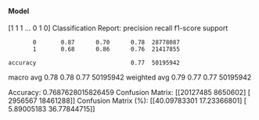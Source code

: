 #### Model
[1 1 1 ... 0 1 0]
Classification Report:
              precision    recall  f1-score   support

           0       0.87      0.70      0.78  28778087
           1       0.68      0.86      0.76  21417855

    accuracy                           0.77  50195942
   macro avg       0.78      0.78      0.77  50195942
weighted avg       0.79      0.77      0.77  50195942

Accuracy: 0.7687628015826459
Confusion Matrix:
[[20127485  8650602]
 [ 2956567 18461288]]
Confusion Matrix (%):
[[40.09783301 17.23366801]
 [ 5.89005183 36.77844715]]
